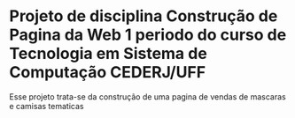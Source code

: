 # Projeto de disciplina Construção de Pagina da Web 1 periodo do curso de Tecnologia em Sistema de Computação CEDERJ/UFF
Esse projeto trata-se da construção de uma pagina de vendas de mascaras e camisas tematicas
